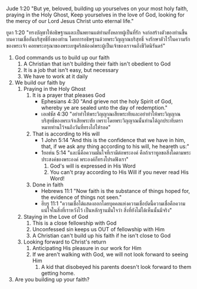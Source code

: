 
Jude 1:20 "But ye, beloved, building up yourselves on your most holy faith, praying in the Holy Ghost, Keep yourselves in the love of God, looking for the mercy of our Lord Jesus Christ unto eternal life."

ยูดา 1:20 "ทรงบัญชาให้อธิษฐานและเป็นพยานแต่ท่านทั้งหลายผู้เป็นที่รัก จงก่อสร้างตัวของท่านขึ้นบนความเชื่ออันบริสุทธิ์ยิ่งของท่าน โดยการอธิษฐานด้วยพระวิญญาณบริสุทธิ์ จงรักษาตัวไว้ในความรักของพระเจ้า คอยพระกรุณาของพระเยซูคริสต์องค์พระผู้เป็นเจ้าของเราจนถึงชีวิตนิรันดร์"

1. God commands us to build up our faith
    1. A Christian that isn't building their faith isn't obedient to God
    2. It is a job that isn't easy, but necessary
    3. We have to work at it daily
2. We build our faith by
    1. Praying in the Holy Ghost
        1. It is a prayer that pleases God
            - Ephesians 4:30 "And grieve not the holy Spirit of God, whereby ye are sealed unto the day of redemption."
            - เอเฟซัส 4:30 "อย่าทำให้พระวิญญาณเสียพระทัยและอย่าทำให้พระวิญญาณบริสุทธิ์ของพระเจ้าเสียพระทัย เพราะโดยพระวิญญาณนั้นท่านได้ถูกประทับตราหมายท่านไว้จนถึงวันที่ทรงไถ่ให้รอด"
        2. That is according to His will
            - 1 John 5:14 "And this is the confidence that we have in him, that, if we ask any thing according to his will, he heareth us:"
            - 1ยอห์น 5:14 "และนี่คือความมั่นใจที่เรามีต่อพระองค์ คือถ้าเราทูลขอสิ่งใดตามพระประสงค์ของพระองค์ พระองค์ก็ทรงโปรดฟังเรา"
                1. God's will is expressed in His Word
                2. You can't pray according to His Will if you never read His Word!
        3. Done in faith
            - Hebrews 11:1 "Now faith is the substance of things hoped for, the evidence of things not seen."
            - ฮีบรู 11:1 "ความเชื่อได้แสดงออกโดยบุคคลแห่งความเชื่อบัดนี้ความเชื่อคือความแน่ใจในสิ่งที่เราหวังไว้ เป็นหลักฐานมั่นใจว่า สิ่งที่ยังไม่ได้เห็นนั้นมีจริง"
    2. Staying in the Love of God
        1. This is a close fellowship with God
        2. Unconfessed sin keeps us OUT of fellowship with Him
        3. A Christian can't build up his faith if he isn't close to God
    3. Looking forward to Christ's return
        1. Anticipating His pleasure in our work for Him
        2. If we aren't walking with God, we will not look forward to seeing Him
            1. A kid that disobeyed his parents doesn't look forward to them getting home.
3. Are you building up your faith?